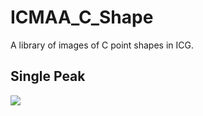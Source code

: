 # ICMAA_C_Shape
A library of images of C point shapes in ICG.

## Single Peak
![](https://github.com/cliffordlab/ICG_OSToolbox/tree/master/ICG_Annotation/ICMAA_C_shape/Flat.png)
